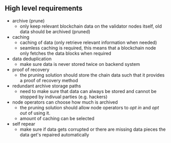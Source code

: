 

## High level requirements

- archive (prune)
    - only keep relevant blockchain data on the validator nodes itself, old data should be archived (pruned)
- caching
    - caching of data (only retrieve relevant information when needed)
    - seamless caching is required, this means that a blockchain node only fetches the data blocks when required
- data deduplication
    - make sure data is never stored twice on backend system
- proof of recovery
    - the pruning solution should store the chain data such that it provides a proof of recovery method 
- redundant archive storage paths
    - need to make sure that data can always be stored and cannot be stopped by indivual parties (e.g. hackers)
- node operators can choose how much is archived
    - the pruning solution should allow node operators to *opt in* and *opt out* of using it.
    - amount of caching can be selected
- self repear
    - make sure if data gets corrupted or there are missing data pieces the data get's repaired automatically


